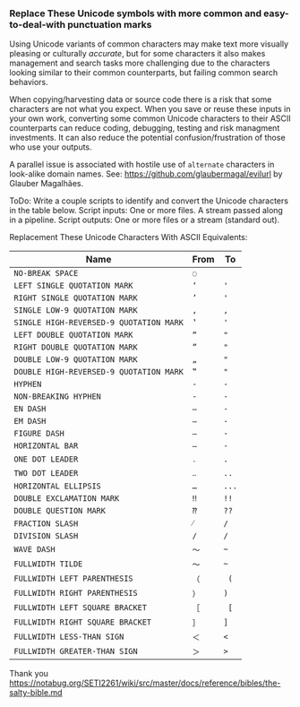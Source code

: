 
### Replace These Unicode symbols with more common and easy-to-deal-with punctuation marks  

Using Unicode variants of common characters may make text more visually pleasing or culturally *accurate*, but for some characters it also makes management and search tasks more challenging due to the characters looking similar to their common counterparts, but failing common search behaviors.  

When copying/harvesting data or source code there is a risk that some characters are not what you expect.  When you save or reuse these inputs in your own work, converting some common Unicode characters to their ASCII counterparts can reduce coding, debugging, testing and risk managment investments.  It can also reduce the potential confusion/frustration of those who use your outputs.  

A parallel issue is associated with hostile use of ```alternate``` characters in look-alike domain names.  See: https://github.com/glaubermagal/evilurl by Glauber Magalhães.  

ToDo: Write a couple scripts to identify and convert the Unicode characters in the table below.  Script inputs: One or more files.  A stream passed along in a pipeline. Script outputs: One or more files or a stream (standard out).  

Replacement These Unicode Characters With ASCII Equivalents:

| Name                                    | From | To    |
| --------------------------------------- | ---- | ----- |
| `NO-BREAK SPACE`                        | `◌`  | ` `   |
| `LEFT SINGLE QUOTATION MARK`            | `‘`  | `'`   |
| `RIGHT SINGLE QUOTATION MARK`           | `’`  | `'`   |
| `SINGLE LOW-9 QUOTATION MARK`           | `‚`  | `,`   |
| `SINGLE HIGH-REVERSED-9 QUOTATION MARK` | `‛`  | `'`   |
| `LEFT DOUBLE QUOTATION MARK`            | `“`  | `"`   |
| `RIGHT DOUBLE QUOTATION MARK`           | `”`  | `"`   |
| `DOUBLE LOW-9 QUOTATION MARK`           | `„`  | `"`   |
| `DOUBLE HIGH-REVERSED-9 QUOTATION MARK` | `‟`  | `"`   |
| `HYPHEN`                                | `‐`  | `-`   |
| `NON-BREAKING HYPHEN`                   | `‑`  | `-`   |
| `EN DASH`                               | `–`  | `-`   |
| `EM DASH`                               | `—`  | `-`   |
| `FIGURE DASH`                           | `‒`  | `-`   |
| `HORIZONTAL BAR`                        | `―`  | `-`   |
| `ONE DOT LEADER`                        | `․`  | `.`   |
| `TWO DOT LEADER`                        | `‥`  | `..`  |
| `HORIZONTAL ELLIPSIS`                   | `…`  | `...` |
| `DOUBLE EXCLAMATION MARK`               | `‼`  | `!!`  |
| `DOUBLE QUESTION MARK`                  | `⁇`  | `??`  |
| `FRACTION SLASH`                        | `⁄`  | `/`   |
| `DIVISION SLASH`                        | `∕`  | `/`   |
| `WAVE DASH`                             | `〜` | `~`   |
| `FULLWIDTH TILDE`                       | `～` | `~`   |
| `FULLWIDTH LEFT PARENTHESIS`            | `（` | ` (`  |
| `FULLWIDTH RIGHT PARENTHESIS`           | `）` | `) `  |
| `FULLWIDTH LEFT SQUARE BRACKET`         | `［` | ` [`  |
| `FULLWIDTH RIGHT SQUARE BRACKET`        | `］` | `] `  |
| `FULLWIDTH LESS-THAN SIGN`              | `＜` | `<`   |
| `FULLWIDTH GREATER-THAN SIGN`           | `＞` | `>`   |

Thank you https://notabug.org/SETI2261/wiki/src/master/docs/reference/bibles/the-salty-bible.md  

